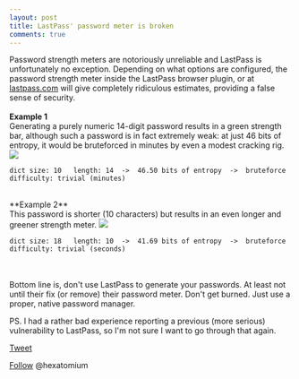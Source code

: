 ```yaml
---
layout: post
title: LastPass' password meter is broken 
comments: true
---
```

 
 Password strength meters are notoriously unreliable and LastPass is unfortunately no exception.
 Depending on what options are configured, the password strength meter inside the LastPass browser plugin, or at <a href=https://lastpass.com/generatepassword.php>lastpass.com</a> will give completely ridiculous estimates, providing a false sense of security. 
 <BR><BR>
  **Example 1**
     <BR>
 Generating a purely numeric 14-digit password results in a green strength bar, although such a password is in fact extremely weak: at just 46 bits of entropy, it would be bruteforced in minutes by even a modest cracking rig.
<img src=https://i.imgur.com/Ctx0Ry9.png>

    dict size: 10   length: 14  ->  46.50 bits of entropy  ->  bruteforce difficulty: trivial (minutes)

   <BR>
   **Example 2**
   <BR>   
   This password is shorter (10 characters) but results in an even longer and greener strength meter.

<img src=https://i.imgur.com/wPoEsha.png>
   
    dict size: 18   length: 10  ->  41.69 bits of entropy  ->  bruteforce difficulty: trivial (seconds)

  <BR><BR>
 Bottom line is,  don't use LastPass to generate your passwords. At least not until their fix (or remove) their password meter.
 Don't get burned. Just use a proper, native password manager.
 
 PS. I had a rather bad experience reporting a previous (more serious) vulnerability to LastPass, so I'm not sure I want to go through that again.

<a href="http://twitter.com/share" class="twitter-share-button" 
data-url="http://hexatomium.github.io//2016/09/05/lastpass-password-meter-broken/" data-text="Don't use LastPass to generate your passwords"  data-count="horizontal">Tweet</a>
<script type="text/javascript" src="http://platform.twitter.com/widgets.js"></script>

<A href=https://twitter.com/hexatomium>Follow</A> @hexatomium
